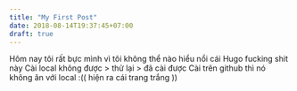 ```yaml
---
title: "My First Post"
date: 2018-08-14T19:37:45+07:00
draft: true
---
```


Hôm nay tôi rất bực mình vì tôi không thể nào hiểu nổi cái Hugo fucking shit này
Cài local không được > thử lại > đã cài được
Cài trên github thì nó không ăn với local :(( hiện ra cái trang trắng ))